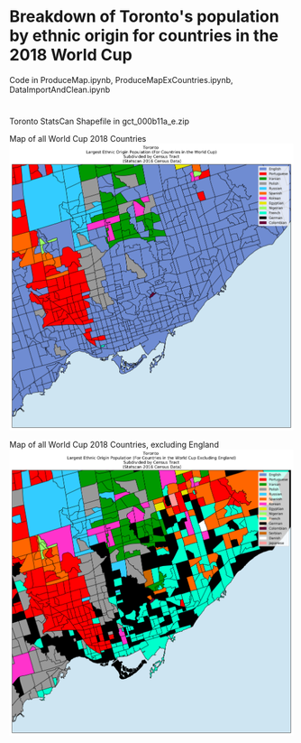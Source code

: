 # Breakdown of Toronto's population by ethnic origin for countries in the 2018 World Cup

Code in ProduceMap.ipynb, ProduceMapExCountries.ipynb, DataImportAndClean.ipynb
#
Toronto StatsCan Shapefile in gct_000b11a_e.zip

Map of all World Cup 2018 Countries
![alt text](https://raw.githubusercontent.com/daveveitch/Projects/master/WorldCupMap/WCMap.png)

Map of all World Cup 2018 Countries, excluding England
![alt text](https://raw.githubusercontent.com/daveveitch/Projects/master/WorldCupMap/WCMapExCountries.png)

